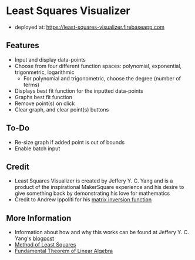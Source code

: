 
# Least Squares Visualizer
- deployed at: https://least-squares-visualizer.firebaseapp.com

## Features
- Input and display data-points
- Choose from four different function spaces: polynomial, exponential, trigonmetric, logarithmic
    - For polynomial and trigonometric, choose the degree (number of terms)
- Displays best fit function for the inputted data-points
- Graphs best fit function
- Remove point(s) on click
- Clear graph, and clear point(s) buttons

## To-Do
- Re-size graph if added point is out of bounds
- Enable batch input

## Credit
- Least Squares Visualizer is created by Jeffery Y. C. Yang and is a product of the inspirational MakerSquare experience and his desire to give something back by demonstrating his love for mathematics
- Credit to Andrew Ippoliti for his [matrix inversion function](http://blog.acipo.com/matrix-inversion-in-javascript/)

## More Information
- Information about how and why this works can be found at Jeffery Y. C. Yang's [blogpost](http://jeffycyang.github.io/from-least-squares-regression-to-the-fundamental-theorem-of-linear-algebra/)
- [Method of Least Squares](https://en.wikipedia.org/wiki/Least_squares)
- [Fundamental Theorem of Linear Algebra](https://en.wikipedia.org/wiki/Fundamental_theorem_of_linear_algebra)
